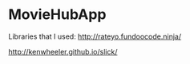 # MovieHubApp
Libraries that I used:
http://rateyo.fundoocode.ninja/

http://kenwheeler.github.io/slick/

